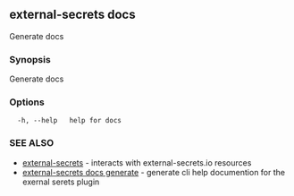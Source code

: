 ## external-secrets docs

Generate docs

### Synopsis

Generate docs

### Options

```
  -h, --help   help for docs
```

### SEE ALSO

* [external-secrets](external-secrets.md)	 - interacts with external-secrets.io resources
* [external-secrets docs generate](external-secrets_docs_generate.md)	 - generate cli help documention for the exernal serets plugin

